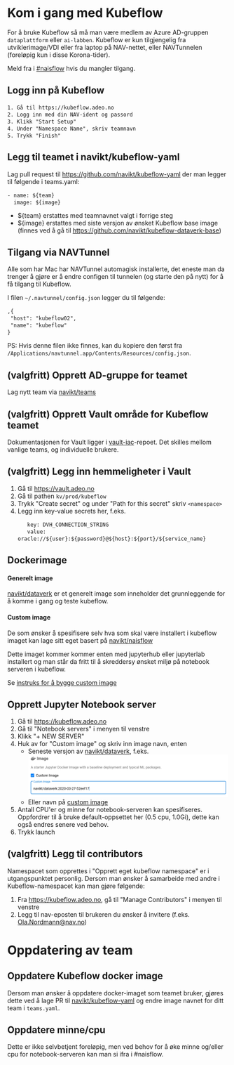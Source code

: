 # Kom i gang med Kubeflow

For å bruke Kubeflow så må man være medlem av Azure AD-gruppen `dataplattform` eller `ai-labben`. Kubeflow er kun
tilgjengelig fra utviklerimage/VDI eller fra laptop på NAV-nettet, eller NAVTunnelen (foreløpig kun i disse Korona-tider).

Meld fra i [#naisflow](https://nav-it.slack.com/archives/CGRMQHT50) hvis du mangler tilgang.

## Logg inn på Kubeflow
```
1. Gå til https://kubeflow.adeo.no
2. Logg inn med din NAV-ident og passord
3. Klikk "Start Setup"
4. Under "Namespace Name", skriv teamnavn
5. Trykk "Finish"
```

## Legg til teamet i navikt/kubeflow-yaml
Lag pull request til https://github.com/navikt/kubeflow-yaml der man legger til følgende i teams.yaml:
```
- name: ${team}
  image: ${image}
```
- ${team} erstattes med teamnavnet valgt i forrige steg 
- ${image} erstattes med siste versjon av ønsket Kubeflow base image (finnes ved å gå til https://github.com/navikt/kubeflow-dataverk-base)

## Tilgang via NAVTunnel

Alle som har Mac har NAVTunnel automagisk installerte, det eneste man da trenger å gjøre er å endre configen til
tunnelen (og starte den på nytt) for å få tilgang til Kubeflow.

I filen `~/.navtunnel/config.json` legger du til følgende:
```
,{
 "host": "kubeflow02",
 "name": "kubeflow"
}
```

PS: Hvis denne filen ikke finnes, kan du kopiere den først fra
`/Applications/navtunnel.app/Contents/Resources/config.json`.

## (valgfritt) Opprett AD-gruppe for teamet
Lag nytt team via [navikt/teams](https://github.com/navikt/teams)

## (valgfritt) Opprett Vault område for Kubeflow teamet

Dokumentasjonen for Vault ligger i
[vault-iac](https://github.com/navikt/vault-iac/blob/master/doc/kubeflow.md)-repoet. Det skilles mellom vanlige teams,
og individuelle brukere.

## (valgfritt) Legg inn hemmeligheter i Vault
1. Gå til https://vault.adeo.no
2. Gå til pathen `kv/prod/kubeflow`
3. Trykk "Create secret" og under "Path for this secret" skriv `<namespace>`
4. Legg inn key-value secrets her, f.eks.
   ```
      key: DVH_CONNECTION_STRING
      value: oracle://${user}:${password}@${host}:${port}/${service_name}
   ```

## Dockerimage

#### Generelt image
[navikt/dataverk](https://hub.docker.com/r/navikt/dataverk/tags) er
et generelt image som inneholder det grunnleggende for å komme
i gang og teste kubeflow.

#### Custom image
De som ønsker å spesifisere selv hva som skal være installert
i kubeflow imaget kan lage sitt eget basert på
[navikt/naisflow](https://hub.docker.com/r/navikt/naisflow/tags)

Dette imaget kommer kommer enten med jupyterhub eller jupyterlab installert
og man står da fritt til å skreddersy ønsket miljø på notebook serveren i kubeflow.

Se [instruks for å bygge custom image](build-custom-image.md)

## Opprett Jupyter Notebook server
1. Gå til https://kubeflow.adeo.no
2. Gå til "Notebook servers" i menyen til venstre
3. Klikk "+ NEW SERVER"
4. Huk av for "Custom image" og skriv inn image navn, enten 
    - Seneste versjon av [navikt/dataverk](https://hub.docker.com/r/navikt/naisflow/tags), f.eks.
    ![Valgfritt Jupyter Docker Image](custom-jupyter-image.png)
    - Eller navn på [custom image](build-custom-image.md)
5. Antall CPU'er og minne for notebook-serveren kan spesifiseres. Oppfordrer til å bruke default-oppsettet her (0.5 cpu, 1.0Gi), dette kan også endres senere ved behov.
6. Trykk launch

## (valgfritt) Legg til contributors
Namespacet som opprettes i "Opprett eget kubeflow namespace" er i utgangspunktet personlig. Dersom man ønsker å samarbeide med andre i Kubeflow-namespacet kan man gjøre følgende:

1. Fra https://kubeflow.adeo.no, gå til "Manage Contributors" i menyen til venstre
2. Legg til nav-eposten til brukeren du ønsker å invitere (f.eks. Ola.Nordmann@nav.no)

# Oppdatering av team

## Oppdatere Kubeflow docker image

Dersom man ønsker å oppdatere docker-imaget som teamet bruker, gjøres dette ved å lage PR til [navikt/kubeflow-yaml](https://github.com/navikt/kubeflow-yaml) og endre image navnet for ditt team i `teams.yaml`.

## Oppdatere minne/cpu

Dette er ikke selvbetjent foreløpig, men ved behov for å øke minne og/eller cpu for notebook-serveren kan man si ifra i #naisflow.
